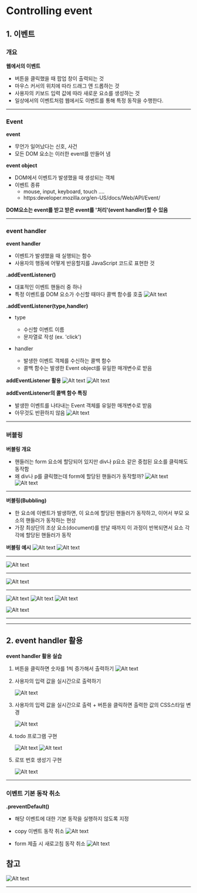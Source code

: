 # Controlling event

## 1. 이벤트

### 개요

**웹에서의 이벤트**

- 버튼을 클릭했을 때 팝업 창이 출력되는 것
- 마우스 커서의 위치에 따라 드래그 앤 드롭하는 것
- 사용자의 키보드 입력 값에 따라 새로운 요소를 생성하는 것
- 일상에서의 이벤트처럼 웹에서도 이벤트를 통해 특정 동작을 수행한다.

<hr>

### Event

**event**

- 무언가 일어났다는 신호, 사건
- 모든 DOM 요소는 이러한 event를 만들어 냄

**event object**

- DOM에서 이벤트가 발생했을 때 생성되는 객체
- 이벤트 종류
  - mouse, input, keyboard, touch ....
  - https:developer.mozilla.org/en-US/docs/Web/API/Event/

**DOM요소는 event를 받고 받은 event를 '처리'(event handler)할 수 있음**

<hr>

### event handler

**event handler**

- 이벤트가 발생했을 때 실행되는 함수
- 사용자의 행동에 어떻게 반응할지를 JavaScript 코드로 표현한 것

**.addEventListener()**

- 대표적인 이벤트 핸들러 중 하나
- 특정 이벤트를 DOM 요소가 수신할 때마다 콜백 함수를 호출 
  ![Alt text](images/image-1.png)

**.addEventListener(type,handler)**

- type
  
  - 수신할 이벤트 이름
  - 문자열로 작성 (ex. 'click')

- handler
  
  - 발생한 이벤트 객체를 수신하는 콜백 함수
  - 콜백 함수는 발생한 Event object를 유일한 매개변수로 받음

**addEventListener 활용**
![Alt text](images/image-2.png)
![Alt text](images/image-3.png)

**addEventListener의 콜백 함수 특징**

- 발생한 이벤트를 나타내는 Event 객체를 유일한 매개변수로 받음
- 아무것도 반환하지 않음
  ![Alt text](images/image-4.png)

<hr>

### 버블링

**버블링 개요**

- 핸들러는 form 요소에 할당되어 있지만 div나 p요소 같은 중첩된 요소를 클릭해도 동작함
- 왜 div나 p를 클릭했는데 form에 할당된 핸들러가 동작할까?
  ![Alt text](images/image-5.png)
  ![Alt text](images/image-6.png)

<hr>

**버블링(Bubbling)**

- 한 요소에 이벤트가 발생하면, 이 요소에 할당된 핸들러가 동작하고, 이어서 부모 요소의 핸들러가 동작하는 현상
- 가장 최상단의 조상 요소(document)를 만날 때까지 이 과정이 반복되면서 요소 각각에 할당된 핸들러가 동작

**버블링 예시**
![Alt text](images/image-7.png)
![Alt text](images/image-8.png)

<hr>

![Alt text](images/image-9.png)

<hr>

![Alt text](images/image-10.png)

<hr>

![Alt text](images/image-11.png)
![Alt text](images/image-12.png)
![Alt text](images/image-13.png)

![Alt text](images/image-14.png)

<hr>
<hr>

## 2. event handler 활용

**event handler 활용 실습**

1. 버튼을 클릭하면 숫자를 1씩 증가해서 출력하기
   ![Alt text](images/image-18.png)

2. 사용자의 입력 값을 실시간으로 출력하기
   
   ![Alt text](images/image-19.png)

3. 사용자의 입력 값을 실시간으로 출력 + 버튼을 클릭하면 출력한 값의 CSS스타일 변경
   
    ![Alt text](images/image-20.png)

4. todo 프로그램 구현
   
    ![Alt text](images/image-21.png)
    ![Alt text](images/image-22.png)

5. 로또 번호 생성기 구현
   
    ![Alt text](images/image-23.png)

<hr>

### 이벤트 기본 동작 취소

**.preventDefault()**

- 해당 이벤트에 대한 기본 동작을 실행하지 않도록 지정

- copy 이벤트 동작 취소
  ![Alt text](images/image-15.png)

- form 제출 시 새로고침 동작 취소
  ![Alt text](images/image-16.png)

## 참고

![Alt text](images/image-17.png)



<hr>